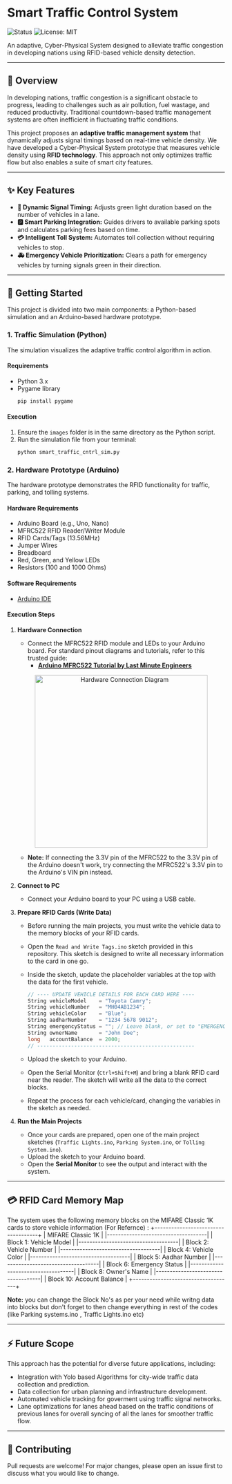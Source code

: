 # Smart Traffic Control System

![Status](https://img.shields.io/badge/status-in--progress-yellow) ![License: MIT](https://img.shields.io/badge/License-MIT-blue.svg)

An adaptive, Cyber-Physical System designed to alleviate traffic congestion in developing nations using RFID-based vehicle density detection.

---
## 📜 Overview

In developing nations, traffic congestion is a significant obstacle to progress, leading to challenges such as air pollution, fuel wastage, and reduced productivity. Traditional countdown-based traffic management systems are often inefficient in fluctuating traffic conditions.

This project proposes an **adaptive traffic management system** that dynamically adjusts signal timings based on real-time vehicle density. We have developed a Cyber-Physical System prototype that measures vehicle density using **RFID technology**. This approach not only optimizes traffic flow but also enables a suite of smart city features.

---
## ✨ Key Features

* **🚗 Dynamic Signal Timing:** Adjusts green light duration based on the number of vehicles in a lane.
* **🅿️ Smart Parking Integration:** Guides drivers to available parking spots and calculates parking fees based on time.
* **💳 Intelligent Toll System:** Automates toll collection without requiring vehicles to stop.
* **🚑 Emergency Vehicle Prioritization:** Clears a path for emergency vehicles by turning signals green in their direction.

---
## 🚀 Getting Started

This project is divided into two main components: a Python-based simulation and an Arduino-based hardware prototype.

### 1. Traffic Simulation (Python)

The simulation visualizes the adaptive traffic control algorithm in action.

#### Requirements
* Python 3.x
* Pygame library
    ```bash
    pip install pygame
    ```

#### Execution
1.  Ensure the `images` folder is in the same directory as the Python script.
2.  Run the simulation file from your terminal:
    ```bash
    python smart_traffic_cntrl_sim.py
    ```


### 2. Hardware Prototype (Arduino)

The hardware prototype demonstrates the RFID functionality for traffic, parking, and tolling systems.

#### Hardware Requirements
* Arduino Board (e.g., Uno, Nano)
* MFRC522 RFID Reader/Writer Module
* RFID Cards/Tags (13.56MHz)
* Jumper Wires
* Breadboard
* Red, Green, and Yellow LEDs
* Resistors (100 and 1000 Ohms)

#### Software Requirements
* [Arduino IDE](https://www.arduino.cc/en/software)

#### Execution Steps

1.  **Hardware Connection**
    * Connect the MFRC522 RFID module and LEDs to your Arduino board. For standard pinout diagrams and tutorials, refer to this trusted guide:
        * **[Arduino MFRC522 Tutorial by Last Minute Engineers](https://lastminuteengineers.com/mfrc522-rfid-reader-with-arduino/)**
    
    <p align="center">
      <img width="400" alt="Hardware Connection Diagram" src="https://github.com/user-attachments/assets/2529fdc4-f2f0-40f9-957c-2e76451a7d50">
    </p>

    * **Note:** If connecting the 3.3V pin of the MFRC522 to the 3.3V pin of the Arduino doesn't work, try connecting the MFRC522's 3.3V pin to the Arduino's VIN pin instead.
      
2.  **Connect to PC**
    * Connect your Arduino board to your PC using a USB cable.

3.  **Prepare RFID Cards (Write Data)**
    * Before running the main projects, you must write the vehicle data to the memory blocks of your RFID cards.
    * Open the `Read and Write Tags.ino` sketch provided in this repository. This sketch is designed to write all necessary information to the card in one go.
    * Inside the sketch, update the placeholder variables at the top with the data for the first vehicle.

        ```c++
        // ---- UPDATE VEHICLE DETAILS FOR EACH CARD HERE ----
        String vehicleModel    = "Toyota Camry";
        String vehicleNumber   = "MH04AB1234";
        String vehicleColor    = "Blue";
        String aadharNumber    = "1234 5678 9012";
        String emergencyStatus = ""; // Leave blank, or set to "EMERGENCY"
        String ownerName       = "John Doe";
        long   accountBalance  = 2000;
        // ---------------------------------------------------
        ```
    * Upload the sketch to your Arduino.
    * Open the Serial Monitor (`Ctrl+Shift+M`) and bring a blank RFID card near the reader. The sketch will write all the data to the correct blocks.
    * Repeat the process for each vehicle/card, changing the variables in the sketch as needed.

4.  **Run the Main Projects**
    * Once your cards are prepared, open one of the main project sketches (`Traffic Lights.ino`, `Parking System.ino`, or `Tolling System.ino`).
    * Upload the sketch to your Arduino board.
    * Open the **Serial Monitor** to see the output and interact with the system.

---
## 💳 RFID Card Memory Map

The system uses the following memory blocks on the MIFARE Classic 1K cards to store vehicle information (For Refernce) :
+------------------------------------+
|         MIFARE Classic 1K          |
|------------------------------------|
| Block 1:  Vehicle Model            |
|------------------------------------|
| Block 2:  Vehicle Number           |
|------------------------------------|
| Block 4:  Vehicle Color            |
|------------------------------------|
| Block 5:  Aadhar Number            |
|------------------------------------|
| Block 6:  Emergency Status         |
|------------------------------------|
| Block 8:  Owner's Name             |
|------------------------------------|
| Block 10: Account Balance          |
+------------------------------------+

**Note:** you can change the Block No's as per your need while writng data into blocks but don't forget to then change everything in rest of the codes (like Parking systems.ino , Traffic Lights.ino etc)

---
## ⚡ Future Scope

This approach has the potential for diverse future applications, including:
* Integration with Yolo based Algorithms for city-wide traffic data collection and prediction.
* Data collection for urban planning and infrastructure development.
* Automated vehicle tracking for goverment using traffic signal networks.
* Lane optimizations for lanes ahead based on the traffic conditions of previous lanes for overall syncing of all the lanes for smoother traffic flow.

---
## 🤝 Contributing

Pull requests are welcome! For major changes, please open an issue first to discuss what you would like to change.
